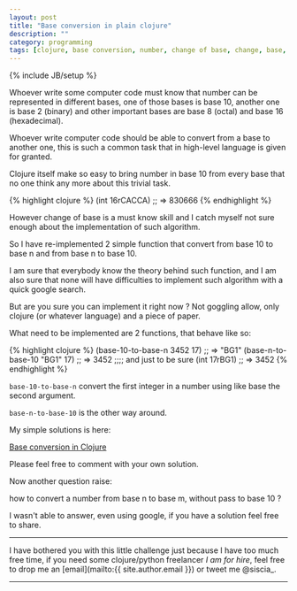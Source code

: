```yaml
---
layout: post
title: "Base conversion in plain clojure"
description: ""
category: programming
tags: [clojure, base conversion, number, change of base, change, base, int, integer]
---
```

{% include JB/setup %}

Whoever write some computer code must know that number can be represented in different bases, one of those bases is base 10, another one is base 2 (binary) and other important bases are base 8 (octal) and base 16 (hexadecimal).

Whoever write computer code should be able to convert from a base to another one, this is such a common task that in high-level language is given for granted.

Clojure itself make so easy to bring number in base 10 from every base that no one think any more about this trivial task.

{% highlight clojure %}
(int 16rCACCA)
;; => 830666
{% endhighlight %}

However change of base is a must know skill and I catch myself not sure enough about the implementation of such algorithm.

So I have re-implemented 2 simple function that convert from base 10 to base n and from base n to base 10.

I am sure that everybody know the theory behind such function, and I am also sure that none will have difficulties to implement such algorithm with a quick google search.

But are you sure you can implement it right now ?
Not goggling allow, only clojure (or whatever language) and a piece of paper.

What need to be implemented are 2 functions, that behave like so:

{% highlight clojure %}
(base-10-to-base-n 3452 17)
;; => "BG1"
(base-n-to-base-10 "BG1" 17)
;; => 3452
;;;; and just to be sure
(int 17rBG1)
;; => 3452
{% endhighlight %}

`base-10-to-base-n` convert the first integer in a number using like base the second argument.

`base-n-to-base-10` is the other way around.

My simple solutions is here:

[Base conversion in Clojure](https://gist.github.com/siscia/5939462)

Please feel free to comment with your own solution.

Now another question raise:

how to convert a number from base n to base m, without pass to base 10 ?

I wasn't able to answer, even using google, if you have a solution feel free to share.

------------------

I have bothered you with this little challenge just because I have too much free time, if you need some clojure/python freelancer *I am for hire*, feel free to drop me an [email](mailto:{{ site.author.email }}) or tweet me @siscia_.

------------------